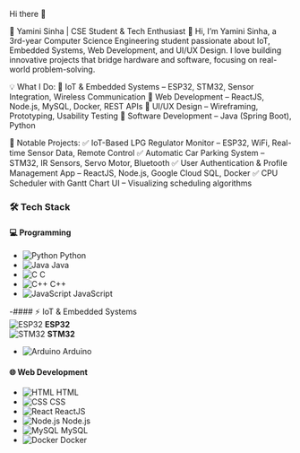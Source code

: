 Hi there 👋

🚀 Yamini Sinha | CSE Student & Tech Enthusiast
👋 Hi, I’m Yamini Sinha, a 3rd-year Computer Science Engineering student passionate about IoT, Embedded Systems, Web Development, and UI/UX Design. I love building innovative projects that bridge hardware and software, focusing on real-world problem-solving.

💡 What I Do:
🔹 IoT & Embedded Systems – ESP32, STM32, Sensor Integration, Wireless Communication
🔹 Web Development – ReactJS, Node.js, MySQL, Docker, REST APIs
🔹 UI/UX Design – Wireframing, Prototyping, Usability Testing
🔹 Software Development – Java (Spring Boot), Python

📌 Notable Projects:
✅ IoT-Based LPG Regulator Monitor – ESP32, WiFi, Real-time Sensor Data, Remote Control
✅ Automatic Car Parking System – STM32, IR Sensors, Servo Motor, Bluetooth
✅ User Authentication & Profile Management App – ReactJS, Node.js, Google Cloud SQL, Docker
✅ CPU Scheduler with Gantt Chart UI – Visualizing scheduling algorithms


### 🛠️ Tech Stack  

#### 💻 Programming  
- ![Python](https://img.icons8.com/color/30/000000/python.png) Python  
- ![Java](https://img.icons8.com/color/30/000000/java-coffee-cup-logo.png) Java  
- ![C](https://img.icons8.com/color/30/000000/c-programming.png) C  
- ![C++](https://img.icons8.com/color/30/000000/c-plus-plus-logo.png) C++  
- ![JavaScript](https://img.icons8.com/color/30/000000/javascript.png) JavaScript  

-#### ⚡ IoT & Embedded Systems  
![ESP32](https://upload.wikimedia.org/wikipedia/commons/thumb/7/75/ESP-WROOM-32_.jpg/120px-ESP-WROOM-32_.jpg) **ESP32**  
![STM32](https://upload.wikimedia.org/wikipedia/commons/thumb/3/32/STM32F103.jpg/120px-STM32F103.jpg) **STM32**  
- ![Arduino](https://img.icons8.com/color/30/000000/arduino.png) Arduino  

#### 🌐 Web Development  
- ![HTML](https://img.icons8.com/color/30/000000/html-5.png) HTML  
- ![CSS](https://img.icons8.com/color/30/000000/css3.png) CSS  
- ![React](https://img.icons8.com/officel/30/000000/react.png) ReactJS  
- ![Node.js](https://img.icons8.com/color/30/000000/nodejs.png) Node.js  
- ![MySQL](https://img.icons8.com/color/30/000000/mysql-logo.png) MySQL  
- ![Docker](https://img.icons8.com/color/30/000000/docker.png) Docker  


